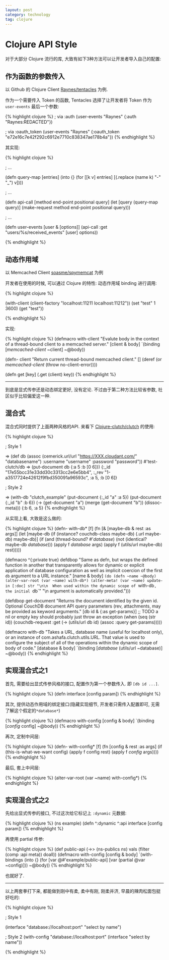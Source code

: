 ```yaml
---
layout: post
category: technology
tag: clojure
---
```


# Clojure API Style

对于大部分 Clojure 流行的库, 大致有如下3种方法可以让开发者导入自己的配置:

## 作为函数的参数传入

以 Github 的 Clojure Client [Raynes/tentacles](https://github.com/Raynes/tentacles) 为例.

作为一个需要传入 Token 的函数, Tentacles 选择了让开发者将 Token 作为 `user-events` 最后一个参数:

{% highlight clojure %}
; via :auth
(user-events "Raynes" {:auth "Raynes:REDACTED"})

; via :oauth_token
(user-events "Raynes" {:oauth_token "e72e16c7e42f292c6912e7710c838347ae178b4a"})
{% endhighlight %}

其实现:

{% highlight clojure %}

; ...

(defn query-map
  [entries]
  (into {}
        (for [[k v] entries]
          [(.replace (name k) "-" "_") v])))

; ...

(defn api-call [method end-point positional query]
  (let [query (query-map query)]
    (make-request method end-point positional query)))

; ...

(defn user-events
  [user & [options]]
  (api-call :get "users/%s/received_events" [user] options))

{% endhighlight %}


## 动态作用域

以 Memcached Client [soasme/spymemcat](https://github.com/soasme/spymemcat) 为例

开发者在使用的时候, 可以通过 Clojure 的特性: 动态作用域 binding 进行调用:

{% highlight clojure %}

(with-client (client-factory "localhost:11211 localhost:11212"))
  (set "test" 1 3600)
  (get "test"))

{% endhighlight %}

实现:

{% highlight clojure %}
(defmacro with-client
  "Evalute body in the context of a thread-bound client to a memcached server."
  [client & body]
  `(binding [*memcached-client* ~client]
     ~@body))

(defn- client
  "Return current thread-bound memcached client."
  []
  (deref (or *memcached-client*
             (throw no-client-error))))

(defn get
  [key]
  (.get (client) key))
{% endhighlight %}


----------------

到底是显式传参还是动态绑定更好, 没有定论.
不过由于第二种方法比较省参数, 社区似乎比较偏爱这一种.

## 混合式

混合式同时提供了上面两种风格的API. 来看下 [Clojure-clutch/clutch](https://github.com/clojure-clutch/clutch) 的使用:

{% highlight clojure %}

; Style 1

=> (def db (assoc (cemerick.url/url "https://XXX.cloudant.com/" "databasename")
                    :username "username"
                    :password "password"))
#'test-clutch/db
=> (put-document db {:a 5 :b [0 6]})
{:_id "17e55bcc31e33dd30c3313cc2e6e5bb4", :_rev "1-a3517724e42612f9fbd350091a96593c", :a 5, :b [0 6]}

; Style 2

=> (with-db "clutch_example"
     (put-document {:_id "a" :a 5})
     (put-document {:_id "b" :b 6})
     (-> (get-document "a")
       (merge (get-document "b"))
       (dissoc-meta)))
{:b 6, :a 5}
{% endhighlight %}

从实现上看, 大致是这么做的:

{% highlight clojure %}
(defn- with-db*
  [f]
  (fn [& [maybe-db & rest :as args]]
    (let [maybe-db (if (instance? couchdb-class maybe-db)
                     (.url maybe-db)
                     maybe-db)]
      (if (and (thread-bound? #'*database*)
               (not (identical? maybe-db *database*)))
      (apply f *database* args)
      (apply f (utils/url maybe-db) rest)))))

(defmacro ^{:private true} defdbop
  "Same as defn, but wraps the defined function in another that transparently
   allows for dynamic or explicit application of database configuration as well
   as implicit coercion of the first `db` argument to a URL instance."
  [name & body]
  `(do
     (defn ~name ~@body)
     (alter-var-root (var ~name) with-db*)
     (alter-meta! (var ~name) update-in [:doc] str
       "\n\n  When used within the dynamic scope of `with-db`, the initial `db`"
       "\n  argument is automatically provided.")))

(defdbop get-document
  "Returns the document identified by the given id. Optional CouchDB document API query parameters
   (rev, attachments, may be provided as keyword arguments."
  [db id & {:as get-params}]
  ;; TODO a nil or empty key should probably just throw an exception
  (when (seq (str id))
    (couchdb-request :get
      (-> (utils/url db id)
        (assoc :query get-params)))))

(defmacro with-db
  "Takes a URL, database name (useful for localhost only), or an instance of
   com.ashafa.clutch.utils.URL.  That value is used to configure the subject
   of all of the operations within the dynamic scope of body of code."
  [database & body]
  `(binding [*database* (utils/url ~database)]
     ~@body))
{% endhighlight %}

## 实现混合式之1

首先, 需要给出显式传参风格的接口, 配置作为第一个参数传入.
即 `[db id ...]`.

{% highlight clojure %}
(defn interface
  [config param])
{% endhighlight %}

其次, 提供动态作用域的绑定接口(隐藏实现细节, 开发者只需传入配置即可, 无需了解这个假定的`*database*`)

{% highlight clojure %}
(defmacro with-config
  [config & body]
  `(binding [*config* config]
     ~@body))
{% endhighlight %}

再次, 定制中间层:

{% highlight clojure %}
(defn- with-config*
  [f]
  (fn [config & rest :as args]
    (if (this-is-what-we-want config)
      (apply f config rest)
      (apply f *config* args))))
{% endhighlight %}

最后, 套上中间层:

{% highlight clojure %}
(alter-var-root (var ~name) with-config*)
{% endhighlight %}



## 实现混合式之2

先给出显式传参的接口, 不过这次给它标记上 `:dynamic` 元数据:

{% highlight clojure %}
(ns example)
(defn ^:dynamic ^:api interface
  [config param])
{% endhighlight %}

再使用 partial 传参:

{% highlight clojure %}
(def public-api (->> (ns-publics *ns*)
                     vals
                     (filter (comp :api meta))
                     doall))
(defmacro with-config
  [config & body]
  `(with-bindings (into {} (for [var @#'example/public-api]
                             [var (partial @var ~config)]))
     ~@body))
{% endhighlight %}

也就好了.

-------

以上两套拳打下来, 都能做到刚中有柔, 柔中有刚, 刚柔并济, 早晨的辣肉松面包挺好吃的:

{% highlight clojure %}

; Style 1

(interface "database://localhost:port" "select by name")

; Style 2
(with-config "database://localhost:port"
  (interface "select by name"))

{% endhighlight %}
